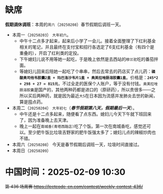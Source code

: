 
# 缺席

**假期调休调班**：本周的`周六`（`20250208`）春节假期后调班一天。

- 本周一（`20250203`） `大年初六`。
  * 中午十二点多才起来，起来后小学了一会儿。接着全面整理了下红利基金相关的笔记，并且最终在支付宝和招行各选定了6支红利基金（有四个是重叠的），开启了红利类的定投。
  * 下午媳妇儿说不用等她一起吃，于是晚上依然是去西站的`穆兰驼`吃的番茄拌面。
  * 等媳妇儿回来后陪她一起吃了个串串，然后去常去的药店买了点儿药：**`磷酸奥司他韦胶囊2盒 + 玛巴洛沙韦片1盒 + 奥美拉唑肠溶胶囊1盒`**。价格是：**`245*2 + 298 + 27 = 815元`**，不过全走的医保个人账户，等于没有付钱。`奥美拉唑肠溶胶囊`是国产的，其他两种药都是进口的（原研药），所以贵很多——之所以买后两种药，就是因为最近`大S`在日本因为流感并发肺炎去世的新闻，算是囤点药。
- 本周二（`20250204`） `大年初七`（***春节假期第八天，假期最后一天***）。
  * 中午还是十二点多起来，随便看了点东西。媳妇儿今天下午就下班回来了，因为准备晚上去天津。
  * 晚上一起在`南城香(青塔西路店)`吃了个饭。第一次在南城香吃，感觉还可以。至少肥牛饭比垃圾吉野家的肥牛饭强太多了；媳妇儿点的辣椒炒肉也不错。
- 本周六（`20250208`） 今天是春节假期后调班一天，垃圾时间直接过。
- 本周日（`20250209`） 

# 中国时间：2025-02-09 10:30

~~第 436 场周赛 https://leetcode-cn.com/contest/weekly-contest-436/~~
